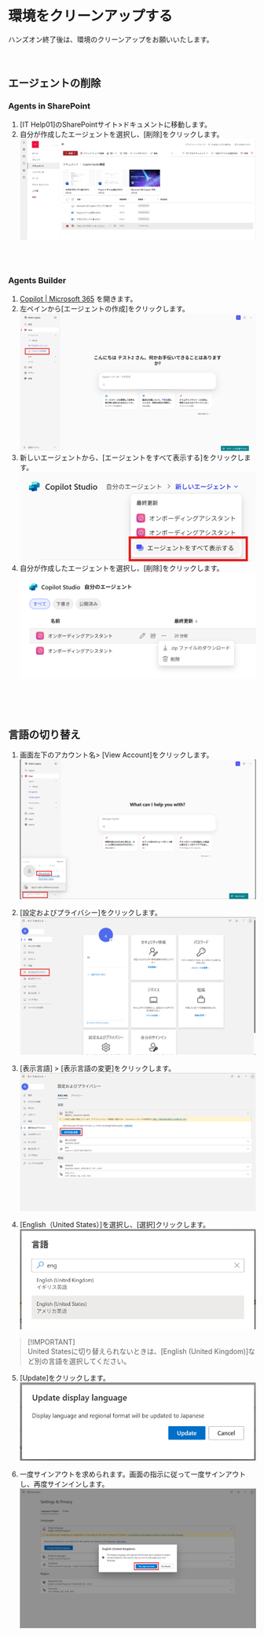 # 環境をクリーンアップする
ハンズオン終了後は、環境のクリーンアップをお願いいたします。<br>
<br>
<br>

## エージェントの削除
### Agents in SharePoint
1. [IT Help01]のSharePointサイト>ドキュメントに移動します。
2. 自分が作成したエージェントを選択し、[削除]をクリックします。<br>
![image1](image/03/image1.png)<br>
<br>
<br>

### Agents Builder
1. [Copilot | Microsoft 365](https://m365.cloud.microsoft/chat/) を開きます。
2. 左ペインから[エージェントの作成]をクリックします。<br>
![image1](image/02/image1.png)
3. 新しいエージェントから、[エージェントをすべて表示する]をクリックします。<br>
![image3](image/03/image3.png)<br>
4. 自分が作成したエージェントを選択し、[削除]をクリックします。<br>
![image4](image/03/image4.png)<br>
<br>
<br>
<br>

## 言語の切り替え
1. 画面左下のアカウント名> [View Account]をクリックします。<br>
![image0-1](image/00/image0-1.png)

2. [設定およびプライバシー]をクリックします。<br>
![image5](image/03/image5.png)

3. [表示言語] > [表示言語の変更]をクリックします。<br>
![image6](image/03/image6.png)

4. [English（United States）]を選択し、[選択]クリックします。<br>
![image7](image/03/image7.png)

> [!IMPORTANT]<br>
> United Statesに切り替えられないときは、[English (United Kingdom)]など別の言語を選択してください。

5. [Update]をクリックします。<br>
![image2-1](image/00/image2-1.png)

6. 一度サインアウトを求められます。画面の指示に従って一度サインアウトし、再度サインインします。<br>
![signout](image/00/signout.png)

